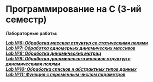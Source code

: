 # Программирование на С (3-ий семестр)

__Лабораторные работы:__ 

[___Lab №6: Обработка массива структур со статическими полями___](https://github.com/nisuev/C_bmstu/tree/main/sem_3/lab_06)<br>
[___Lab №7: Обработка одномерных динамических массивов___](https://github.com/nisuev/C_bmstu/tree/main/sem_3/lab_07)<br>
[___Lab №8: Обработка динамических матриц___](https://github.com/nisuev/C_bmstu/tree/main/sem_3/lab_08)<br>
[___Lab №9: Обработка динамического массива структур с динамическими полями___](https://github.com/nisuev/C_bmstu/tree/main/sem_3/lab_09)<br>
[___Lab №10: Обработка списков и абстрактных типов данных___](https://github.com/nisuev/C_bmstu/tree/main/sem_3/lab_10)<br>
[___Lab №11: Функция с переменным числом параметров___](https://github.com/nisuev/C_bmstu/tree/main/sem_3/lab_11)<br>
